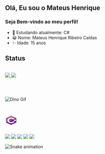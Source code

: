 ## Olá, Eu sou o Mateus Henrique
### Seja Bem-vindo ao meu perfil!
- 📖 Estudando atualmente: C#
- 😀 Nome: Mateus Henrique Ribeiro Caldas
- ✨ Idade: 15 anos
  
<h2>Status</h2>
<br>
<div>
  <a href="https://github.com/mateushrc">
    <img height="150em" src="https://github-readme-stats.vercel.app/api?username=mateushrc&count_private=true&include_all_commits=true&show_icons=true&theme=dracula&hide_border=false&show_owner=true"/>
    <img height="150em" src="https://github-readme-stats.vercel.app/api/top-langs/?username=mateushrc&theme=dracula&hide_border=false&&layout=compact"/>
  </a>
</div>

<h2></h2>
<br>
  
![Dino Gif](https://gizmodo.uol.com.br/wp-content/blogs.dir/8/files/2018/09/dino-chrome.gif)
<h2></h2>

<div style="display: inline_block"><br>
  <img align="center" alt="Mat-Csharp" height="30" width="40" src="https://raw.githubusercontent.com/devicons/devicon/master/icons/csharp/csharp-original.svg">
</div>
<h2></h2>
<div> 
  <a href="https://www.youtube.com/@mat3us_hrc" target="_blank"><img src="https://img.shields.io/badge/YouTube-FF0000?style=for-the-badge&logo=youtube&logoColor=white" target="_blank"></a>
  <a href="https://instagram.com/mat3us_hrc" target="_blank"><img src="https://img.shields.io/badge/-Instagram-%23E4405F?style=for-the-badge&logo=instagram&logoColor=white" target="_blank"></a>
 <img src="https://img.shields.io/badge/Unity-100000?style=for-the-badge&logo=unity&logoColor=white">
</a>
 <a href="https://tiktok.com/mat3us_hrc" target="_blank"><img src="https://img.shields.io/badge/TikTok-000000?style=for-the-badge&logo=tiktok&logoColor=white" target="_blank"></a>
</a>
 <a href="" target="_blank"><img src="https://img.shields.io/badge/LinkedIn-0077B5?style=for-the-badge&logo=linkedin&logoColor=white" target="_blank"></a>
  
</div>

 ![Snake animation](https://github.com/danielbped/danielbped/blob/output/github-contribution-grid-snake.svg)
